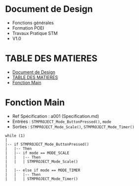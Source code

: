 # Document de Design

- Fonctions générales
- Formation POEI
- Travaux Pratique STM
- V1.0

# TABLE DES MATIERES
- [Document de Design](#document-de-design)
- [TABLE DES MATIERES](#table-des-matieres)
- [Fonction Main](#fonction-main)

# Fonction Main

- Ref Spécification : a001 (Specification.md)
- Entrées :  `STMPROJECT_Mode_ButtonPressed()`, `mode`
- Sorties : `STMPROJECT_Mode_Scale()`, `STMPROJECT_Mode_Timer()`

```
while (1)
|
|-- if STMPROJECT_Mode_ButtonPressed()
|   |-- Then
|   |-- if mode == MODE_SCALE
|   |   |-- Then
|   |   | STMPROJECT_Mode_Scale()
|
|   |-- else if mode == MODE_TIMER
|   |   |-- Then
|   |   | STMPROJECT_Mode_Timer()
```
